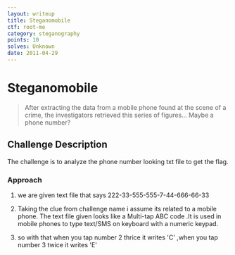 ```yaml
---
layout: writeup
title: Steganomobile
ctf: root-me
category: steganography
points: 10
solves: Unknown
date: 2011-04-29
---
```


# Steganomobile 

> After extracting the data from a mobile phone found at the scene of a crime, the investigators retrieved this series of figures... Maybe a phone number?

## Challenge Description
The challenge is to analyze the phone number looking txt file to get the flag.



### Approach
1. we are given text file that says 222-33-555-555-7-44-666-66-33

2. Taking the clue from challenge name i assume its related to a mobile phone. The text file given looks like  a Multi-tap ABC code .It is used in mobile phones to type text/SMS on keyboard with a numeric keypad.
3. so with that when you tap number 2 thrice it writes 'C' ,when you tap number 3 twice it writes 'E'


